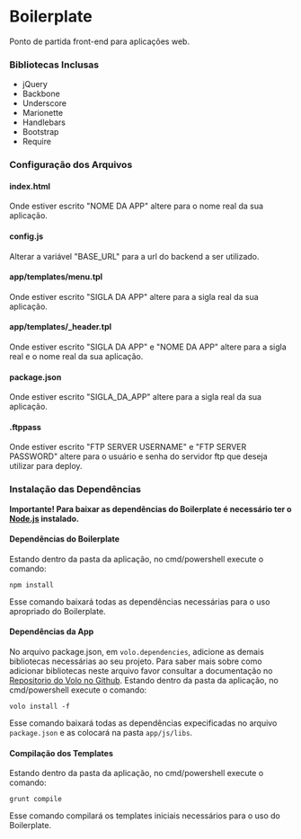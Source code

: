 Boilerplate
===========

Ponto de partida front-end para aplicações web.

### Bibliotecas Inclusas

- jQuery
- Backbone
- Underscore
- Marionette
- Handlebars
- Bootstrap
- Require

### Configuração dos Arquivos

#### index.html

Onde estiver escrito "NOME DA APP" altere para o nome real da sua aplicação.

#### config.js

Alterar a variável "BASE_URL" para a url do backend a ser utilizado.

#### app/templates/menu.tpl

Onde estiver escrito "SIGLA DA APP" altere para a sigla real da sua aplicação.

#### app/templates/_header.tpl

Onde estiver escrito "SIGLA DA APP" e "NOME DA APP" altere para a sigla real e o nome real da sua aplicação.

#### package.json

Onde estiver escrito "SIGLA_DA_APP" altere para a sigla real da sua aplicação.

#### .ftppass

Onde estiver escrito "FTP SERVER USERNAME" e "FTP SERVER PASSWORD" altere para o usuário e senha do servidor ftp que deseja utilizar para deploy.


### Instalação das Dependências

**Importante! Para baixar as dependências do Boilerplate é necessário ter o [Node.js](http://www.nodejs.org) instalado.**


#### Dependências do Boilerplate

Estando dentro da pasta da aplicação, no cmd/powershell execute o comando:

```
npm install
```

Esse comando baixará todas as dependências necessárias para o uso apropriado do Boilerplate.

#### Dependências da App

No arquivo package.json, em `volo.dependencies`, adicione as demais bibliotecas necessárias ao seu projeto. Para saber mais sobre como adicionar bibliotecas neste arquivo favor consultar a documentação no [Repositorio do Volo no Github](https://github.com/volojs/volo/blob/master/commands/add/doc.md). Estando dentro da pasta da aplicação, no cmd/powershell execute o comando:

```
volo install -f
```

Esse comando baixará todas as dependências expecificadas no arquivo `package.json` e as colocará na pasta `app/js/libs`.

#### Compilação dos Templates

Estando dentro da pasta da aplicação, no cmd/powershell execute o comando:

```
grunt compile
```

Esse comando compilará os templates iniciais necessários para o uso do Boilerplate.